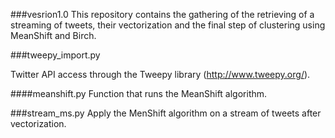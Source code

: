 
###vesrion1.0
This repository contains the gathering of the retrieving of a streaming of tweets, their vectorization and the final step of clustering using MeanShift and Birch. 

###tweepy_import.py

Twitter API access through the Tweepy library (http://www.tweepy.org/).

####meanshift.py
Function that runs the MeanShift algorithm.

###stream_ms.py
Apply the MenShift algorithm on a stream of tweets after vectorization.
